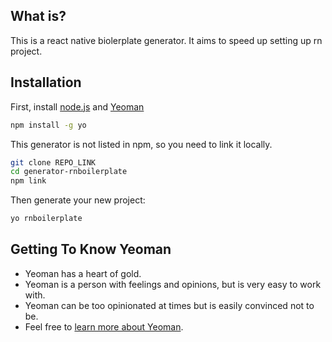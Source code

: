 ## What is?

This is a react native biolerplate generator. It aims to speed up setting up rn project.

## Installation

First, install [node.js](https://nodejs.org/) and [Yeoman](http://yeoman.io)

```bash
npm install -g yo
```

This generator is not listed in npm, so you need to link it locally.

```bash
git clone REPO_LINK
cd generator-rnboilerplate
npm link
```

Then generate your new project:

```bash
yo rnboilerplate
```

## Getting To Know Yeoman

- Yeoman has a heart of gold.
- Yeoman is a person with feelings and opinions, but is very easy to work with.
- Yeoman can be too opinionated at times but is easily convinced not to be.
- Feel free to [learn more about Yeoman](http://yeoman.io/).

